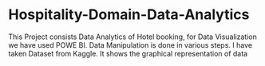 # Hospitality-Domain-Data-Analytics
This Project consists Data Analytics of Hotel booking, for Data Visualization we have used POWE BI. Data Manipulation is done in various steps. I have taken Dataset from Kaggle. It shows the  graphical representation of data
